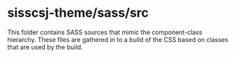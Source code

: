 # sisscsj-theme/sass/src

This folder contains SASS sources that mimic the component-class hierarchy. These files
are gathered in to a build of the CSS based on classes that are used by the build.
